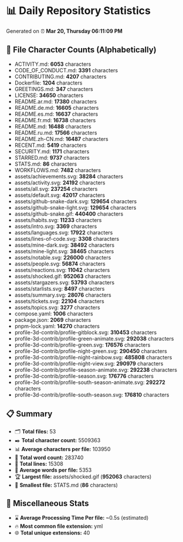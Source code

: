 # 📊 Daily Repository Statistics
Generated on ⏰ **Mar 20, Thursday 06:11:09 PM**

## 📂 File Character Counts (Alphabetically)
- ACTIVITY.md: **6053** characters
- CODE_OF_CONDUCT.md: **3391** characters
- CONTRIBUTING.md: **4207** characters
- Dockerfile: **1204** characters
- GREETINGS.md: **347** characters
- LICENSE: **34650** characters
- README.ar.md: **17380** characters
- README.de.md: **16605** characters
- README.es.md: **16637** characters
- README.fr.md: **16738** characters
- README.md: **16488** characters
- README.ru.md: **17566** characters
- README.zh-CN.md: **16487** characters
- RECENT.md: **5419** characters
- SECURITY.md: **1171** characters
- STARRED.md: **9737** characters
- STATS.md: **86** characters
- WORKFLOWS.md: **7482** characters
- assets/achievements.svg: **38284** characters
- assets/activity.svg: **24192** characters
- assets/all.svg: **237254** characters
- assets/default.svg: **42017** characters
- assets/github-snake-dark.svg: **129654** characters
- assets/github-snake-light.svg: **129654** characters
- assets/github-snake.gif: **440400** characters
- assets/habits.svg: **11233** characters
- assets/intro.svg: **3369** characters
- assets/languages.svg: **17922** characters
- assets/lines-of-code.svg: **3308** characters
- assets/mine-dark.svg: **38492** characters
- assets/mine-light.svg: **38465** characters
- assets/notable.svg: **226000** characters
- assets/people.svg: **56874** characters
- assets/reactions.svg: **11042** characters
- assets/shocked.gif: **952063** characters
- assets/stargazers.svg: **53793** characters
- assets/starlists.svg: **8497** characters
- assets/summary.svg: **28076** characters
- assets/tickets.svg: **22104** characters
- assets/topics.svg: **3277** characters
- compose.yaml: **1006** characters
- package.json: **2069** characters
- pnpm-lock.yaml: **14270** characters
- profile-3d-contrib/profile-gitblock.svg: **310453** characters
- profile-3d-contrib/profile-green-animate.svg: **292038** characters
- profile-3d-contrib/profile-green.svg: **176576** characters
- profile-3d-contrib/profile-night-green.svg: **290450** characters
- profile-3d-contrib/profile-night-rainbow.svg: **485808** characters
- profile-3d-contrib/profile-night-view.svg: **290979** characters
- profile-3d-contrib/profile-season-animate.svg: **292238** characters
- profile-3d-contrib/profile-season.svg: **176776** characters
- profile-3d-contrib/profile-south-season-animate.svg: **292272** characters
- profile-3d-contrib/profile-south-season.svg: **176810** characters

## 📋 Summary
- 🗂️ **Total files:** 53
- ✒️ **Total character count:** 5509363
- 📊 **Average characters per file:** 103950
- 📝 **Total word count:** 283740
- 🧾 **Total lines:** 15308
- 📐 **Average words per file:** 5353
- 🏆 **Largest file:** assets/shocked.gif (**952063** characters)
- 🥉 **Smallest file:** STATS.md (**86** characters)

## 🌟 Miscellaneous Stats
- ⌛ **Average Processing Time Per file:** ~0.5s (estimated)
- 🔥 **Most common file extension:** yml
- 🌐 **Total unique extensions:** 40
